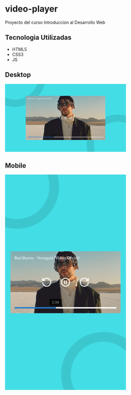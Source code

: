 # video-player
Proyecto del curso Introduccion al Desarrollo Web

## Tecnologia Utilizadas

* HTML5
* CSS3
* JS

## Desktop

<img width="400px"  src="https://raw.githubusercontent.com/uxcristopher/imagenes/main/Readmes/Video%20player/desktop-player.png" />


## Mobile

<img width="400px"  src="https://raw.githubusercontent.com/uxcristopher/imagenes/main/Readmes/Video%20player/mobile-player.png" />
